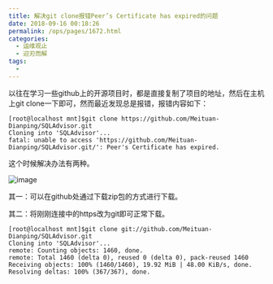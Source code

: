 ```yaml
---
title: 解决git clone报错Peer’s Certificate has expired的问题
date: 2018-09-16 00:18:26
permalink: /ops/pages/1672.html
categories:
  - 运维观止
  - 迎刃而解
tags:
  - 
---
```


以往在学习一些github上的开源项目时，都是直接复制了项目的地址，然后在主机上git clone一下即可，然而最近发现总是报错，报错内容如下：

```
[root@localhost mnt]$git clone https://github.com/Meituan-Dianping/SQLAdvisor.git
Cloning into 'SQLAdvisor'...
fatal: unable to access 'https://github.com/Meituan-Dianping/SQLAdvisor.git/': Peer's Certificate has expired.
```

这个时候解决办法有两种。

![image](http://t.eryajf.net/imgs/2021/09/dddc9c172798a2e8.jpg)

其一：可以在github处通过下载zip包的方式进行下载。

其二：将刚刚连接中的https改为git即可正常下载。

```
[root@localhost mnt]$git clone git://github.com/Meituan-Dianping/SQLAdvisor.git
Cloning into 'SQLAdvisor'...
remote: Counting objects: 1460, done.
remote: Total 1460 (delta 0), reused 0 (delta 0), pack-reused 1460
Receiving objects: 100% (1460/1460), 19.92 MiB | 48.00 KiB/s, done.
Resolving deltas: 100% (367/367), done.
```

